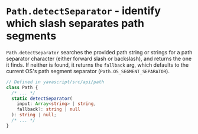 # `Path.detectSeparator` - identify which slash separates path segments

`Path.detectSeparator` searches the provided path string or strings for a path separator character (either forward slash or backslash), and returns the one it finds. If neither is found, it returns the `fallback` arg, which defaults to the current OS's path segment separator (`Path.OS_SEGMENT_SEPARATOR`).

```ts
// Defined in yavascript/src/api/path
class Path {
  /* ... */
  static detectSeparator(
    input: Array<string> | string,
    fallback?: string | null
  ): string | null;
  /* ... */
}
```
